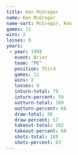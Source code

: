 ```yaml
---
title: Ken McGregor
name: Ken McGregor
name-sort: McGregor, Ken
games: 11
wins: 2
losses: 9
years:
 - year: 1998
   event: Brier
   team: "PE"
   position: Third
   games: 11
   wins: 2
   losses: 9
   inturn-total: 79
   inturn-percent: 59
   outturn-total: 109
   outturn-percent: 66
   draw-total: 86
   draw-percent: 57
   takeout-total: 102
   takeout-percent: 68
   shots-total: 188
   shots-percent: 63
---
```


